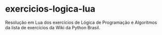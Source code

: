 # exercicios-logica-lua
Resolução em Lua dos exercícios de Lógica de Programação e Algoritmos da lista de exercícios da Wiki da Python Brasil.
